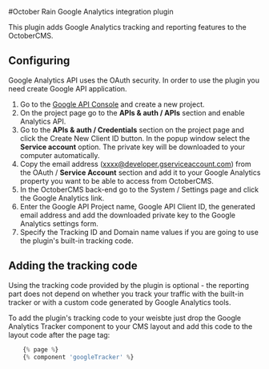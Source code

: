 #October Rain Google Analytics integration plugin

This plugin adds Google Analytics tracking and reporting features to the OctoberCMS. 

## Configuring

Google Analytics API uses the OAuth security. In order to use the plugin you need create Google API application.

1. Go to the [Google API Console](https://cloud.google.com/console/project) and create a new project.
2. On the project page go to the **APIs & auth / APIs** section and enable Analytics API.
3. Go to the **APIs & auth / Credentials** section on the project page and click the Create New Client ID button. In the popup window select the **Service account** option. The private key will be downloaded to your computer automatically.
4. Copy the email address (xxxx@developer.gserviceaccount.com) from the OAuth / **Service Account** section and add it to your Google Analytics property you want to be able to access from OctoberCMS.
5. In the OctoberCMS back-end go to the System / Settings page and click the Google Analytics link.
6. Enter the Google API Project name, Google API Client ID, the generated email address and add the downloaded private key to the Google Analytics settings form.
7. Specify the Tracking ID and Domain name values if you are going to use the plugin's built-in tracking code.

## Adding the tracking code

Using the tracking code provided by the plugin is optional - the reporting part does not depend on whether you track your traffic with the built-in tracker or with a custom code generated by Google Analytics tools. 

To add the plugin's tracking code to your weisbte just drop the Google Analytics Tracker component to your CMS layout and add this code to the layout code after the page tag:

```php
    {% page %}
    {% component 'googleTracker' %}
```